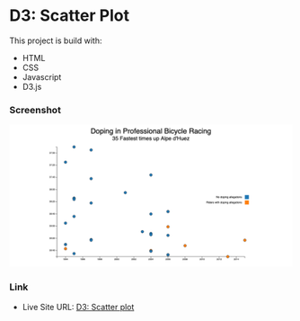 # D3: Scatter Plot
This project is build with:
 - HTML
 - CSS
 - Javascript
 - D3.js

### Screenshot
![](./screenshot.png)

### Link
 - Live Site URL: [D3: Scatter plot](https://tomwf.github.io/FCC-scatter-plot/)
